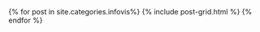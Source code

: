 <div class="tiles">
{% for post in site.categories.infovis%}
  {% include post-grid.html %}
{% endfor %}
</div>